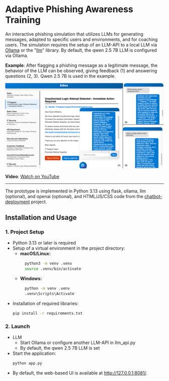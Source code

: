 # Adaptive Phishing Awareness Training

An interactive phishing simulation that utilizes LLMs for generating messages, adapted to specific users and environments, and for coaching users. The simulation requires the setup of an LLM-API to a local LLM via <a href="https://ollama.com/">Ollama</a> or the "<a href="https://llm.datasette.io/en/stable/">llm</a>" library. By default, the qwen 2.5 7B LLM is configured via Ollama.

**Example**: After flagging a phishing message as a legitimate message, the behavior of the LLM can be observed, giving feedback (1) and answering questions (2, 3). Qwen 2.5 7B is used in the example.

![UI-2](https://raw.githubusercontent.com/fhaer/adaptive-phishing-awareness-training/main/UI-2.png)

**Video**: <a href="https://www.youtube.com/watch?v=UUYAv6r7agY">Watch on YouTube</a>

---

The prototype is implemented in Python 3.13 using flask, ollama, llm (optional), and openai (optional), and HTML/JS/CSS code from the <a href="https://github.com/patrickloeber/chatbot-deployment">chatbot-deployment</a> project.
 
## Installation and Usage

### 1. Project Setup
- Python 3.13 or later is required
- Setup of a virtual environment in the project directory:
  - **macOS/Linux:**
    ```bash
      python3 -m venv .venv
      source .venv/bin/activate
    ```
  - **Windows:**
    ```bash
      python -m venv .venv
      .venv\Scripts\Activate
    ```
- Installation of required libraries:
  ```bash
  pip install -r requirements.txt
  ```

### 2. Launch
- LLM
  - Start Ollama or configure another LLM-API in llm_api.py
  - By default, the qwen 2.5 7B LLM is set
- Start the application:
  ```bash
  python app.py
  ```
- By default, the web-based UI is available at <a href="http://127.0.0.1:8081/">http://127.0.0.1:8081/</a>.
